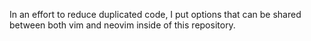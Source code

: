 In an effort to reduce duplicated code, I put options that can be shared between both vim and neovim inside of this repository.
